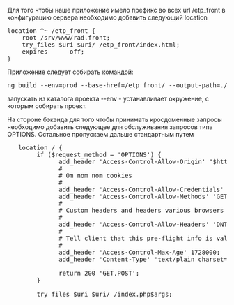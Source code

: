 
Для того чтобы наше приложение имело префикс во 
всех url /etp_front в конфигурацию сервера необходимо 
добавить следующий location

<pre>
location ^~ /etp_front {
    root /srv/www/rad.front;
    try_files $uri $uri/ /etp_front/index.html;
    expires      off;
}
</pre>

Приложение следует собирать командой:
<pre>
ng build --env=prod --base-href=/etp_front/ --output-path=./etp_front
</pre>
запускать из каталога проекта
--env - устанавливает окружение, с которым собирать проект.

На стороне бэкэнда для того чтобы принимать кросдоменные запросы необходимо добавить следующее
для обслуживания запросов типа OPTIONS.
Остальное пропускаем дальше стандартным путем
<pre>
   location / {
        if ($request_method = 'OPTIONS') {
              add_header 'Access-Control-Allow-Origin' "$http_origin";
              #
              # Om nom nom cookies
              #
              add_header 'Access-Control-Allow-Credentials' 'true';
              add_header 'Access-Control-Allow-Methods' 'GET, POST, OPTIONS';
              #
              # Custom headers and headers various browsers **should** be OK with but aren't
              #
              add_header 'Access-Control-Allow-Headers' 'DNT,X-CustomHeader,Keep-Alive,User-Agent,X-Requested-With,If-Modified-Since,Cache-Control,Content-Type,Authorization';
              #
              # Tell client that this pre-flight info is valid for 20 days
              #
              add_header 'Access-Control-Max-Age' 1728000;
              add_header 'Content-Type' 'text/plain charset=UTF-8';
              
              return 200 'GET,POST';
        }

        try_files $uri $uri/ /index.php$args;
</pre>
